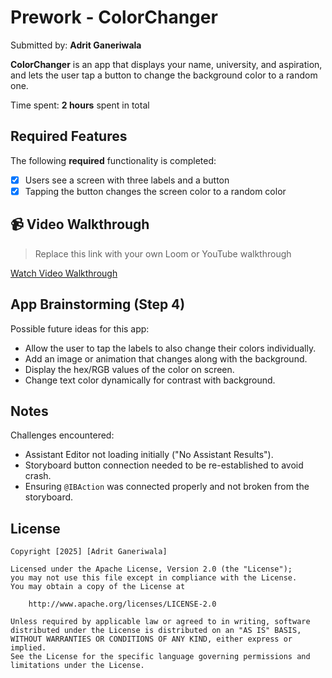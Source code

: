 # Prework - **ColorChanger**

Submitted by: **Adrit Ganeriwala**

**ColorChanger** is an app that displays your name, university, and aspiration, and lets the user tap a button to change the background color to a random one.

Time spent: **2 hours** spent in total

## Required Features

The following **required** functionality is completed:

- [x] Users see a screen with three labels and a button  
- [x] Tapping the button changes the screen color to a random color  

## 📹 Video Walkthrough

> Replace this link with your own Loom or YouTube walkthrough

[Watch Video Walkthrough](https://www.loom.com/share/your-loom-video-link)

## App Brainstorming (Step 4)

Possible future ideas for this app:
- Allow the user to tap the labels to also change their colors individually.
- Add an image or animation that changes along with the background.
- Display the hex/RGB values of the color on screen.
- Change text color dynamically for contrast with background.

## Notes

Challenges encountered:
- Assistant Editor not loading initially ("No Assistant Results").
- Storyboard button connection needed to be re-established to avoid crash.
- Ensuring `@IBAction` was connected properly and not broken from the storyboard.



## License

    Copyright [2025] [Adrit Ganeriwala]

    Licensed under the Apache License, Version 2.0 (the "License");
    you may not use this file except in compliance with the License.
    You may obtain a copy of the License at

        http://www.apache.org/licenses/LICENSE-2.0

    Unless required by applicable law or agreed to in writing, software
    distributed under the License is distributed on an "AS IS" BASIS,
    WITHOUT WARRANTIES OR CONDITIONS OF ANY KIND, either express or implied.
    See the License for the specific language governing permissions and
    limitations under the License.
